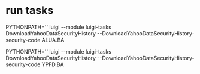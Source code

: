 # run tasks

PYTHONPATH='' luigi --module luigi-tasks DownloadYahooDataSecurityHistory --DownloadYahooDataSecurityHistory-security-code ALUA.BA

PYTHONPATH='' luigi --module luigi-tasks DownloadYahooDataSecurityHistory --DownloadYahooDataSecurityHistory-security-code YPFD.BA
